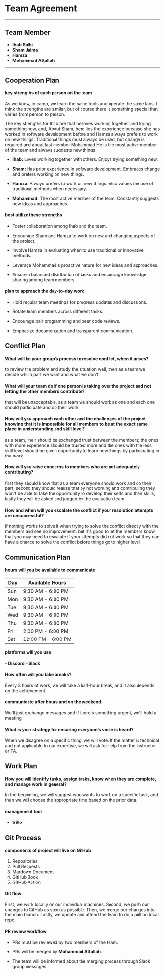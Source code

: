 # Team Agreement

---

## Team Member 
- **Ihab Salhi**
- **Sham Jalma**
- **Hamza**
- **Mohammad Attallah** 

---

## Cooperation Plan

#### key strengths of each person on the team 

As we know, in camp, we learn the same tools and operate the same labs. I think the strengths are similar, but of course there is something special that varies from person to person. 

The key strengths for Ihab are that he loves working together and trying something new,
and, About Sham, here lies the experience because she has worked in software development before and Hamza always prefers to work on new things. Traditional things must always be used, but change is required
and about last member Mohammad He is the most active member of the team and always suggests new things


- **Ihab:**
    Loves working together with others.
    Enjoys trying something new.

- **Sham:**
    Has prior experience in software development.
    Embraces change and prefers working on new things.
    

- **Hamza:**
    Always prefers to work on new things.
    Also values the use of traditional methods when necessary.
- **Mohammad:**
    The most active member of the team.
    Constantly suggests new ideas and approaches.

 #### best utilize these strengths 


- Foster collaboration among Ihab and the team.

- Encourage Sham and Hamza to work on new and changing aspects of the project.

- Involve Hamza in evaluating when to use traditional or innovative methods.

- Leverage Mohammad's proactive nature for new ideas and approaches.

- Ensure a balanced distribution of tasks and encourage knowledge sharing among team members.

#### plan to approach the day-to-day work 

- Hold regular team meetings for progress updates and discussions.

- Rotate team members across different tasks.

- Encourage pair programming and peer code reviews.

- Emphasize documentation and transparent communication.

## Conflict Plan
#### What will be your group’s process to resolve conflict, when it arises?
to review the problem and study the situation well, then as a team we decide which part we want and what we don't
#### What will your team do if one person is taking over the project and not letting the other members contribute?
that will be unacceptable, as a team we should work as one and each one should participate and do their work
#### How will you approach each other and the challenges of the project knowing that it is impossible for all members to be at the exact same place in understanding and skill level?
as a team, their should be exchanged trust between the members; the ones with more experience should be trusted more and the ones with the less skill level should be given opportunity to learn new things by participating in the work
#### How will you raise concerns to members who are not adequately contributing?
first they should know that as a team everyone should work and do their part, second they should realize that by not working and contributing they won't be able to take the opportunity to develop their selfs and their skills, lastly they will be asked and judged by the evaluation team
#### How and when will you escalate the conflict if your resolution attempts are unsuccessful?
if nothing works to solve it when trying to solve the conflict directly with the members and see no improvement. but it's good to let the members know that you may need to escalate if your attempts did not work so that they can have a chance to solve the conflict before things go to higher level













## Communication Plan

#### hours will you be available to communicate 

| Day   | Available Hours      |
|-------|----------------------|
| Sun   | 9:30 AM - 6:00 PM    |
| Mon   | 9:30 AM - 6:00 PM    |
| Tue   | 9:30 AM - 6:00 PM    |
| Wed   | 9:30 AM - 6:00 PM    |
| Thu   | 9:30 AM - 6:00 PM    |
| Fri   | 2:00 PM - 6:00 PM    |
| Sat   | 12:00 PM - 6:00 PM   |


#### platforms will you use
**- Discord**
**- Slack**


#### How often will you take breaks? 

Every 3 hours of work, we will take a half-hour break, and it also depends on the achievement.

#### communicate after hours and on the weekend. 

We'll just exchange messages and if there's something urgent, we'll hold a meeting

#### What is your strategy for ensuring everyone’s voice is heard?


When we disagree on a specific thing, we will vote. If the matter is technical and not applicable to our expertise, we will ask for help from the instructor or TA. 


## Work Plan

#### How you will identify tasks, assign tasks, know when they are complete, and manage work in general?

In the beginning, we will suggest who wants to work on a specific task, and then we will choose the appropriate time based on the prior data.

#### management tool

- **trillo** 

## Git Process

#### components of project will live on GitHub

1. Repositories 
2. Pull Requests
3. Mardown Document
4. GitHub Book 
5. GitHub Action 

#### Git flow
First, we work locally on our individual machines.
Second, we push our changes to GitHub as soon as possible.
Then, we merge our changes into the main branch.
Lastly, we update and attend the team to do a pull on local repo.


#### PR review workflow 

- PRs must be reviewed by two members of the team.

- PRs will be merged by **Mohammad Attallah**.

- The team will be informed about the merging process through Slack group messages.



